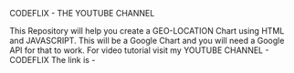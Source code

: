 CODEFLIX - THE YOUTUBE CHANNEL

This Repository will help you create a GEO-LOCATION Chart using HTML and JAVASCRIPT.
This will be a Google Chart and you will need a Google API for that to work.
For video tutorial visit my YOUTUBE CHANNEL - CODEFLIX 
The link is - 

